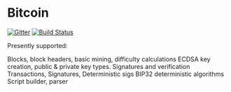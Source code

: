 
Bitcoin
=======

[![Gitter](https://badges.gitter.im/Join%20Chat.svg)](https://gitter.im/afk11/bitcoin?utm_source=badge&utm_medium=badge&utm_campaign=pr-badge&utm_content=badge)
[![Build Status](https://travis-ci.org/afk11/bitcoin.svg?branch=master)](https://travis-ci.org/afk11/bitcoin)


Presently supported:

Blocks, block headers, basic mining, difficulty calculations
ECDSA key creation, public & private key types. Signatures and verification 
Transactions, Signatures, Deterministic sigs
BIP32 deterministic algorithms
Script builder, parser

